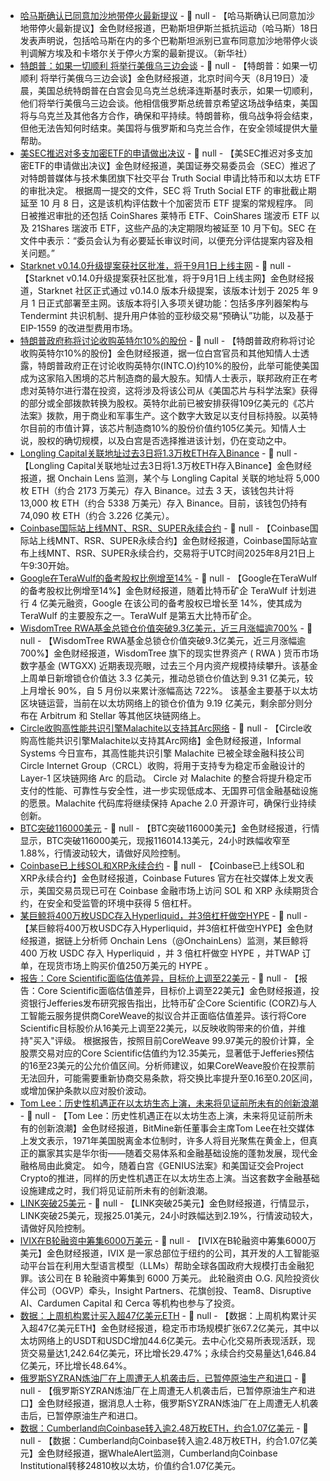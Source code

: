 - [哈马斯确认已同意加沙地带停火最新提议](https://flash.jin10.com/detail/20250819014630091800) - 📰 null - 【哈马斯确认已同意加沙地带停火最新提议】金色财经报道，巴勒斯坦伊斯兰抵抗运动（哈马斯）18日发表声明说，包括哈马斯在内的多个巴勒斯坦派别已宣布同意加沙地带停火谈判调解方埃及和卡塔尔关于停火方案的最新提议。（新华社）
- [特朗普：如果一切顺利 将举行美俄乌三边会谈](https://flash.jin10.com/detail/20250819013932656800) - 📰 null - 【特朗普：如果一切顺利 将举行美俄乌三边会谈】金色财经报道，北京时间今天（8月19日）凌晨，美国总统特朗普在白宫会见乌克兰总统泽连斯基时表示，如果一切顺利，他们将举行美俄乌三边会谈。他相信俄罗斯总统普京希望这场战争结束，美国将与乌克兰及其他各方合作，确保和平持续。特朗普称，俄乌战争将会结束，但他无法告知何时结束。美国将与俄罗斯和乌克兰合作，在安全领域提供大量帮助。
- [美SEC推迟对多支加密ETF的申请做出决议](https://www.theblock.co/post/367274/sec-delays-decisions-on-truth-socials-bitcoin-and-ethereum-etf-along-with-xrp-and-litecoin-funds?utm_source=twitter&utm_medium=social) - 📰 null - 【美SEC推迟对多支加密ETF的申请做出决议】金色财经报道，美国证券交易委员会（SEC）推迟了对特朗普媒体与技术集团旗下社交平台 Truth Social 申请比特币和以太坊 ETF 的审批决定。 
根据周一提交的文件，SEC 将 Truth Social ETF 的审批截止期延至 10 月 8 日，这是该机构评估数十个加密货币 ETF 提案的常规程序。 
同日被推迟审批的还包括 CoinShares 莱特币 ETF、CoinShares 瑞波币 ETF 以及 21Shares 瑞波币 ETF，这些产品的决定期限均被延至 10 月下旬。SEC 在文件中表示：“委员会认为有必要延长审议时间，以便充分评估提案内容及相关问题。”
- [Starknet v0.14.0升级提案获社区批准，将于9月1日上线主网](https://x.com/Starknet/status/1957465610654191951) - 📰 null - 【Starknet v0.14.0升级提案获社区批准，将于9月1日上线主网】金色财经报道，Starknet 社区正式通过 v0.14.0 版本升级提案，该版本计划于 2025 年 9 月 1 日正式部署至主网。该版本将引入多项关键功能：包括多序列器架构与 Tendermint 共识机制、提升用户体验的亚秒级交易“预确认”功能，以及基于 EIP-1559 的改进型费用市场。
- [特朗普政府称将讨论收购英特尔10%的股份](https://flash.jin10.com/detail/20250819004002744800) - 📰 null - 【特朗普政府称将讨论收购英特尔10%的股份】金色财经报道，据一位白宫官员和其他知情人士透露，特朗普政府正在讨论收购英特尔(INTC.O)约10%的股份，此举可能使美国成为这家陷入困境的芯片制造商的最大股东。知情人士表示，联邦政府正在考虑对英特尔进行潜在投资，这将涉及将该公司从《美国芯片与科学法案》获得的部分或全部拨款转换为股权。英特尔此前已被安排获得109亿美元的《芯片法案》拨款，用于商业和军事生产。这个数字大致足以支付目标持股。以英特尔目前的市值计算，该芯片制造商10%的股份价值约105亿美元。知情人士说，股权的确切规模，以及白宫是否选择推进该计划，仍在变动之中。
- [Longling Capital关联地址过去3日将1.3万枚ETH存入Binance](https://x.com/OnchainLens/status/1957475611607494893) - 📰 null - 【Longling Capital关联地址过去3日将1.3万枚ETH存入Binance】金色财经报道，据 Onchain Lens 监测，某个与 Longling Capital 关联的地址将 5,000 枚 ETH（约合 2173 万美元）存入 Binance。过去 3 天，该钱包共计将 13,000 枚 ETH（约合 5338 万美元）存入 Binance。目前，该钱包仍持有 74,090 枚 ETH（约合 3.226 亿美元）。
- [Coinbase国际站上线MNT、RSR、SUPER永续合约](https://x.com/CoinbaseIntExch/status/1957472694837944430) - 📰 null - 【Coinbase国际站上线MNT、RSR、SUPER永续合约】金色财经报道，Coinbase国际站宣布上线MNT、RSR、SUPER永续合约，交易将于UTC时间2025年8月21日上午9:30开始。
- [Google在TeraWulf的备考股权比例增至14%](https://www.theblock.co/post/367257/googles-pro-forma-stake-in-fifth-largest-bitcoin-miner-terawulf-grows-to-14-as-the-miner-plans-400-million-fundraising-plan) - 📰 null - 【Google在TeraWulf的备考股权比例增至14%】金色财经报道，随着比特币矿企 TeraWulf 计划进行 4 亿美元融资，Google 在该公司的备考股权已增长至 14%，使其成为 TeraWulf 的主要股东之一。TeraWulf 是第五大比特币矿企。
- [WisdomTree RWA基金总锁仓价值突破9.3亿美元，近三月涨幅逾700%](https://thedefiant.io/news/tradfi-and-fintech/wisdomtree-rwa-fund-surges-over-700-since-may-to-usd931m) - 📰 null - 【WisdomTree RWA基金总锁仓价值突破9.3亿美元，近三月涨幅逾700%】金色财经报道，WisdomTree 旗下的现实世界资产 ( RWA ) 货币市场数字基金 (WTGXX) 近期表现亮眼，过去三个月内资产规模持续攀升。该基金上周单日新增锁仓价值达 3.3 亿美元，推动总锁仓价值达到 9.31 亿美元，较上月增长 90%，自 5 月份以来累计涨幅高达 722%。 
该基金主要基于以太坊区块链运营，当前在以太坊网络上的锁仓价值为 9.19 亿美元，剩余部分则分布在 Arbitrum 和 Stellar 等其他区块链网络上。
- [Circle收购高性能共识引擎Malachite以支持其Arc网络](https://chainwire.org/2025/08/18/informal-systems-announces-malachite-acquisition-by-circle-to-power-new-arc-blockchain-network/?mfk=9K%2F1%2FQO%2FLFj%2FRIF5DMVja8D4fa4t4aSqfK7DALv%2FEBieBSQz%2F1fks3LQHmiQSSY%2FMfDfrBKv%2Be3ucRt%2FNbQStMJdV4nRE%2FOFNCDis2) - 📰 null - 【Circle收购高性能共识引擎Malachite以支持其Arc网络】金色财经报道，Informal Systems 今日宣布，其高性能共识引擎 Malachite 已被全球金融科技公司 Circle Internet Group（CRCL）收购，将用于支持专为稳定币金融设计的 Layer-1 区块链网络 Arc 的启动。 
Circle 对 Malachite 的整合将提升稳定币支付的性能、可靠性与安全性，进一步实现低成本、无国界可信金融基础设施的愿景。Malachite 代码库将继续保持 Apache 2.0 开源许可，确保行业持续创新。
- [BTC突破116000美元]() - 📰 null - 【BTC突破116000美元】金色财经报道，行情显示，BTC突破116000美元，现报116014.13美元，24小时跌幅收窄至1.88%，行情波动较大，请做好风险控制。
- [Coinbase已上线SOL和XRP永续合约](https://x.com/cbFutures/status/1957464095923270005) - 📰 null - 【Coinbase已上线SOL和XRP永续合约】金色财经报道，Coinbase Futures 官方在社交媒体上发文表示，美国交易员现已可在 Coinbase 金融市场上访问 SOL 和 XRP 永续期货合约，在安全和受监管的环境中获得 5 倍杠杆。
- [某巨鲸将400万枚USDC存入Hyperliquid，并3倍杠杆做空HYPE](https://x.com/OnchainLens/status/1957455156850970923) - 📰 null - 【某巨鲸将400万枚USDC存入Hyperliquid，并3倍杠杆做空HYPE】金色财经报道，据链上分析师 Onchain Lens（@OnchainLens）监测，某巨鲸将 400 万枚 USDC 存入 Hyperliquid ，并 3 倍杠杆做空 HYPE ，并TWAP 订单，在现货市场上购买价值250万美元的 HYPE 。
- [报告：Core Scientific面临估值差异，目标价上调至22美元](https://www.coindesk.com/markets/2025/08/18/core-scientific-faces-valuation-disconnect-pt-hiked-to-usd22-jefferies) - 📰 null - 【报告：Core Scientific面临估值差异，目标价上调至22美元】金色财经报道，投资银行Jefferies发布研究报告指出，比特币矿企Core Scientific (CORZ)与人工智能云服务提供商CoreWeave的拟议合并正面临估值差异。该行将Core Scientific目标股价从16美元上调至22美元，以反映收购带来的价值，并维持"买入"评级。 
根据报告，按照目前CoreWeave 99.97美元的股价计算，全股票交易对应的Core Scientific估值约为12.35美元，显著低于Jefferies预估的16至23美元的公允价值区间。分析师建议，如果CoreWeave股价在投票前无法回升，可能需要重新协商交易条款，将交换比率提升至0.16至0.20区间，或增加保护条款以应对股价波动。
- [Tom Lee：历史性机遇正在以太坊生态上演，未来将见证前所未有的创新浪潮]() - 📰 null - 【Tom Lee：历史性机遇正在以太坊生态上演，未来将见证前所未有的创新浪潮】金色财经报道，BitMine新任董事会主席Tom Lee在社交媒体上发文表示，1971年美国脱离金本位制时，许多人将目光聚焦在黄金上，但真正的赢家其实是华尔街——随着交易体系和金融基础设施的蓬勃发展，现代金融格局由此奠定。 
如今，随着白宫《GENIUS法案》和美国证交会Project Crypto的推进，同样的历史性机遇正在以太坊生态上演。当这套数字金融基础设施建成之时，我们将见证前所未有的创新浪潮。
- [LINK突破25美元]() - 📰 null - 【LINK突破25美元】金色财经报道，行情显示，LINK突破25美元，现报25.01美元，24小时跌幅达到2.19%，行情波动较大，请做好风险控制。
- [IVIX在B轮融资中筹集6000万美元](https://www.finsmes.com/2025/08/ivix-raises-60m-in-series-b-funding.html) - 📰 null - 【IVIX在B轮融资中筹集6000万美元】金色财经报道，IVIX 是一家总部位于纽约的公司，其开发的人工智能驱动平台旨在利用大型语言模型（LLMs）帮助全球各国政府大规模打击金融犯罪。该公司在 B 轮融资中筹集到 6000 万美元。 
此轮融资由 O.G. 风险投资伙伴公司（OGVP）牵头，Insight Partners、花旗创投、Team8、Disruptive AI、Cardumen Capital 和 Cerca 等机构也参与了投资。
- [数据：上周机构累计买入超47亿美元ETH]() - 📰 null - 【数据：上周机构累计买入超47亿美元ETH】金色财经报道，稳定币市场规模扩张67.2亿美元，其中以太坊网络上的USDT和USDC增加44.6亿美元。去中心化交易所表现活跃，现货交易量达1,242.64亿美元，环比增长29.47%；永续合约交易量达1,646.84亿美元，环比增长48.64%。
- [俄罗斯SYZRAN炼油厂在上周遭无人机袭击后，已暂停原油生产和进口]() - 📰 null - 【俄罗斯SYZRAN炼油厂在上周遭无人机袭击后，已暂停原油生产和进口】金色财经报道，据消息人士称，俄罗斯SYZRAN炼油厂在上周遭无人机袭击后，已暂停原油生产和进口。
- [数据：Cumberland向Coinbase转入逾2.48万枚ETH，约合1.07亿美元]() - 📰 null - 【数据：Cumberland向Coinbase转入逾2.48万枚ETH，约合1.07亿美元】金色财经报道，据WhaleAlert监测，Cumberland向Coinbase Institutional转移24810枚以太坊，价值约合1.07亿美元。
